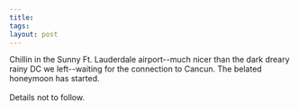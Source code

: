 ```yaml
---
title: 
tags: 
layout: post
---
```

Chillin in the Sunny Ft. Lauderdale airport--much nicer than the dark dreary rainy DC we left--waiting for the connection to Cancun.  The belated honeymoon has started.<br /><br />Details not to follow.
